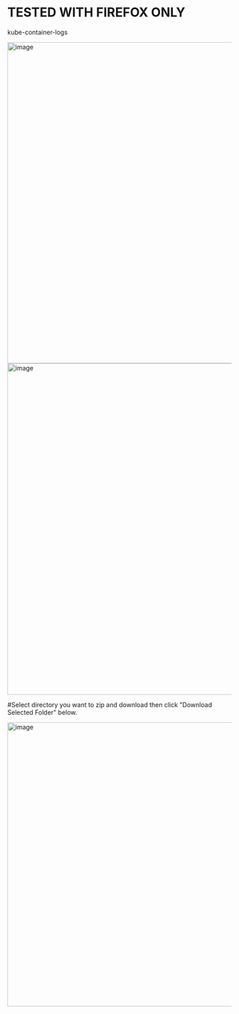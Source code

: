 # TESTED WITH FIREFOX ONLY
kube-container-logs


<img width="720" alt="image" src="https://github.com/user-attachments/assets/79ee2ddc-90bf-456b-91e9-cab3f09e2470" />


<img width="743" alt="image" src="https://github.com/user-attachments/assets/b4244d61-fa33-45b6-9d8b-54782b5c9d55" />

#Select directory you want to zip and download then click "Download Selected Folder" below.

<img width="637" alt="image" src="https://github.com/user-attachments/assets/94db04ae-02cf-4824-91d7-6571cf538b62" />



